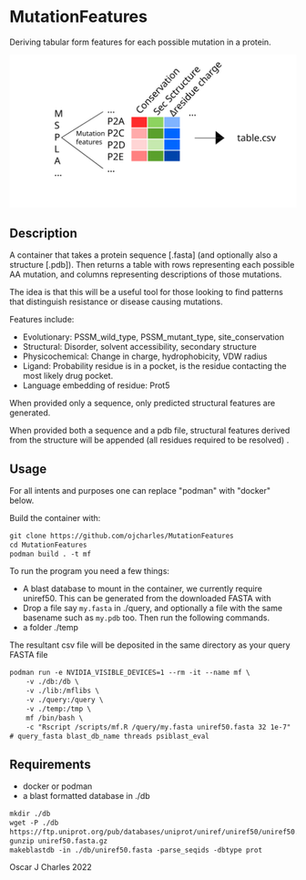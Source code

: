 # MutationFeatures

Deriving tabular form features for each possible mutation in a protein.

<img src="./figure.svg">


## Description

A container that takes a protein sequence [.fasta] (and optionally also a structure [.pdb]). Then returns a table with rows representing each possible AA mutation, and columns representing descriptions of those mutations.

The idea is that this will be a useful tool for those looking to find patterns that distinguish resistance or disease causing mutations.


Features include:

 - Evolutionary: PSSM_wild_type, PSSM_mutant_type, site_conservation
 - Structural: Disorder, solvent accessibility, secondary structure
 - Physicochemical: Change in charge, hydrophobicity, VDW radius
 - Ligand: Probability residue is in a pocket, is the residue contacting the most likely drug pocket.
 - Language embedding of residue: Prot5


When provided only a sequence, only predicted structural features are generated.

When provided both a sequence and a pdb file, structural features derived from the structure will be appended (all residues required to be resolved) .



## Usage

For all intents and purposes one can replace "podman" with "docker" below.

Build the container with:
```
git clone https://github.com/ojcharles/MutationFeatures
cd MutationFeatures
podman build . -t mf
```

To run the program you need a few things:

 - A blast database to mount in the container, we currently require uniref50. This can be generated from the downloaded FASTA with 
 - Drop a file say `my.fasta` in ./query, and optionally a file with the same basename such as `my.pdb` too. Then run the following commands.
 - a folder ./temp
 
The resultant csv file will be deposited in the same directory as your query FASTA file
```
podman run -e NVIDIA_VISIBLE_DEVICES=1 --rm -it --name mf \
    -v ./db:/db \
    -v ./lib:/mflibs \
    -v ./query:/query \
    -v ./temp:/tmp \
    mf /bin/bash \
    -c "Rscript /scripts/mf.R /query/my.fasta uniref50.fasta 32 1e-7" # query_fasta blast_db_name threads psiblast_eval
```


## Requirements

 - docker or podman
 - a blast formatted database in ./db
```
mkdir ./db
wget -P ./db https://ftp.uniprot.org/pub/databases/uniprot/uniref/uniref50/uniref50.fasta.gz
gunzip uniref50.fasta.gz
makeblastdb -in ./db/uniref50.fasta -parse_seqids -dbtype prot
```


Oscar J Charles 2022

